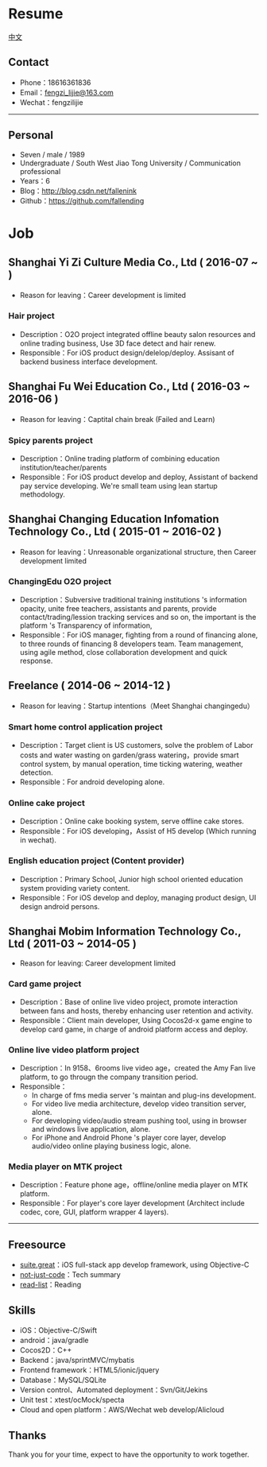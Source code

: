 # Resume

[中文](https://github.com/fallending/resume/blob/master/README.md)

## Contact

- Phone：18616361836
- Email：fengzi_lijie@163.com
- Wechat：fengzilijie

---

## Personal

- Seven / male / 1989
- Undergraduate / South West Jiao Tong University / Communication professional
- Years：6
- Blog：http://blog.csdn.net/fallenink
- Github：https://github.com/fallending

# Job

## Shanghai Yi Zi Culture Media Co., Ltd ( 2016-07 ~ )

- Reason for leaving：Career development is limited

### Hair project

- Description：O2O project integrated offline beauty salon resources and online trading business, Use 3D face detect and hair renew.
- Responsible：For iOS product design/delelop/deploy. Assisant of backend business interface development.

## Shanghai Fu Wei Education Co., Ltd ( 2016-03 ~ 2016-06 )

- Reason for leaving：Captital chain break (Failed and Learn)

### Spicy parents project

- Description：Online trading platform of combining education institution/teacher/parents
- Responsible：For iOS product develop and deploy, Assistant of backend pay service developing. We're small team using lean startup methodology.

## Shanghai Changing Education Infomation Technology Co., Ltd ( 2015-01 ~ 2016-02 )

- Reason for leaving：Unreasonable organizational structure, then Career development limited

### ChangingEdu O2O project

- Description：Subversive traditional training institutions 's information opacity, unite free teachers, assistants and parents, provide contact/trading/lession tracking services and so on, the important is the platform 's Transparency of information, 
- Responsible：For iOS manager, fighting from a round of financing alone, to three rounds of financing 8 developers team. Team management, using agile method, close collaboration development and quick response.


## Freelance ( 2014-06 ~ 2014-12 )

- Reason for leaving：Startup intentions（Meet Shanghai changingedu）

### Smart home control application project

- Description：Target client is US customers, solve the problem of Labor costs and water wasting on garden/grass watering，provide smart control system, by manual operation, time ticking watering, weather detection.
- Responsible：For android developing alone.

### Online cake project

- Description：Online cake booking system, serve offline cake stores.
- Responsible：For iOS developing，Assist of H5 develop (Which running in wechat).

### English education project (Content provider)

- Description：Primary School, Junior high school oriented education system providing variety content. 
- Responsible：For iOS develop and deploy, managing product design, UI design android persons.

## Shanghai Mobim Information Technology Co., Ltd ( 2011-03 ~ 2014-05 )

- Reason for leaving: Career development limited

### Card game project

- Description：Base of online live video project, promote interaction between fans and hosts, thereby enhancing user retention and activity.
- Responsible：Client main developer, Using Cocos2d-x game engine to develop card game, in charge of android platform access and deploy.

### Online live video platform project

- Description：In 9158、6rooms live video age，created the Amy Fan live platform, to go througn the company transition period.
- Responsible：
  - In charge of fms media server 's maintan and plug-ins development.
  - For video live media architecture, develop video transition server, alone.
  - For developing video/audio stream pushing tool, using in browser and windows live application, alone.
  - For iPhone and Android Phone 's player core layer, develop audio/video online playing business logic, alone.

### Media player on MTK project

- Description：Feature phone age，offline/online media player on MTK platform.
- Responsible：For player's core layer development (Architect include codec, core, GUI, platform wrapper 4 layers).

---

## Freesource

- [suite.great](https://github.com/BinaryArtists/suite.great)：iOS full-stack app develop framework, using Objective-C
- [not-just-code](https://github.com/BinaryArtists/not-just-code)：Tech summary
- [read-list](https://github.com/BinaryArtists/reading-list)：Reading

## Skills

- iOS：Objective-C/Swift
- android：java/gradle
- Cocos2D：C++
- Backend：java/sprintMVC/mybatis
- Frontend framework：HTML5/ionic/jquery
- Database：MySQL/SQLite
- Version control、Automated deployment：Svn/Git/Jekins
- Unit test：xtest/ocMock/specta
- Cloud and open platform：AWS/Wechat web develop/Alicloud

## Thanks

Thank you for your time, expect to have the opportunity to work together.


